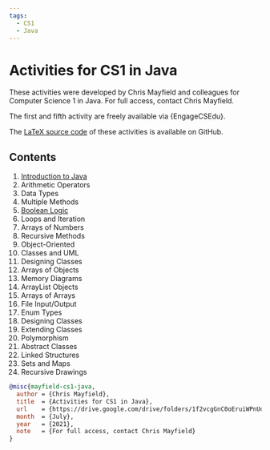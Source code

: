 ```yaml
---
tags:
  - CS1
  - Java
---
```


# Activities for CS1 in Java

These activities were developed by Chris Mayfield and colleagues for Computer Science 1 in Java. For full access, contact Chris Mayfield.

The first and fifth activity are freely available via {EngageCSEdu}.

The [LaTeX source code](https://github.com/ChrisMayfield/cspogil/tree/master/CS1) of these activities is available on GitHub.

## Contents

1. [Introduction to Java][1]
2. Arithmetic Operators
3. Data Types
4. Multiple Methods
5. [Boolean Logic][5]
6. Loops and Iteration
7. Arrays of Numbers
8. Recursive Methods
9. Object-Oriented
10. Classes and UML
11. Designing Classes
12. Arrays of Objects
13. Memory Diagrams
14. ArrayList Objects
15. Arrays of Arrays
16. File Input/Output
17. Enum Types
18. Designing Classes
19. Extending Classes
10. Polymorphism
21. Abstract Classes
22. Linked Structures
23. Sets and Maps
24. Recursive Drawings

[1]: https://www.engage-csedu.org/find-resources/introduction-java
[5]: https://www.engage-csedu.org/find-resources/boolean-logic-java

``` bibtex
@misc{mayfield-cs1-java,
  author = {Chris Mayfield},
  title  = {Activities for CS1 in Java},
  url    = {https://drive.google.com/drive/folders/1f2vcgGnC0oEruiWPnUdO8yegLzD7vyGW},
  month  = {July},
  year   = {2021},
  note   = {For full access, contact Chris Mayfield}
}
```
